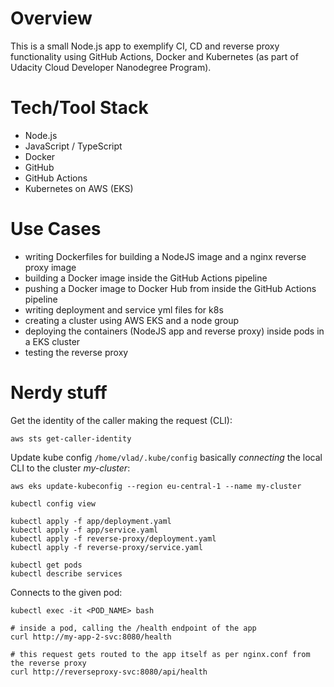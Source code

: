 # Overview

This is a small Node.js app to exemplify CI, CD and reverse proxy functionality using GitHub Actions, Docker and Kubernetes (as part of Udacity Cloud Developer Nanodegree Program).

# Tech/Tool Stack

* Node.js
* JavaScript / TypeScript
* Docker
* GitHub
* GitHub Actions
* Kubernetes on AWS (EKS)

# Use Cases

* writing Dockerfiles for building a NodeJS image and a nginx reverse proxy image
* building a Docker image inside the GitHub Actions pipeline
* pushing a Docker image to Docker Hub from inside the GitHub Actions pipeline
* writing deployment and service yml files for k8s
* creating a cluster using AWS EKS and a node group
* deploying the containers (NodeJS app and reverse proxy) inside pods in a EKS cluster
* testing the reverse proxy

# Nerdy stuff

Get the identity of the caller making the request (CLI):
```
aws sts get-caller-identity
```
Update kube config `/home/vlad/.kube/config` basically _connecting_ the local CLI to the cluster _my-cluster_: 
```
aws eks update-kubeconfig --region eu-central-1 --name my-cluster
```

```
kubectl config view

kubectl apply -f app/deployment.yaml 
kubectl apply -f app/service.yaml 
kubectl apply -f reverse-proxy/deployment.yaml
kubectl apply -f reverse-proxy/service.yaml

kubectl get pods
kubectl describe services
```
Connects to the given pod:
```
kubectl exec -it <POD_NAME> bash

# inside a pod, calling the /health endpoint of the app
curl http://my-app-2-svc:8080/health

# this request gets routed to the app itself as per nginx.conf from the reverse proxy
curl http://reverseproxy-svc:8080/api/health
```